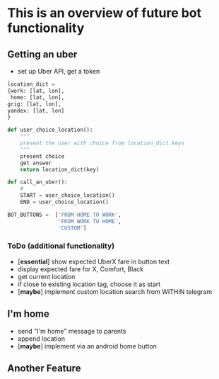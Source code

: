 # This is an overview of future bot functionality

## Getting an uber

* set up Uber API, get a token

```python
location_dict =
{work: [lat, lon],
 home: [lat, lon],
grig: [lat, lon],
yandex: [lat, lon]
}

def user_choice_location():
    """
    present the user with choice from location_dict.keys
    """
    present choice
    get answer
    return location_dict(key)

def call_an_uber():
    #
    START = user_choice_location()
    END = user_choice_location()

BOT_BUTTONS =  ['FROM HOME TO WORK',
                'FROM WORK TO HOME',
                'CUSTOM']
```
### ToDo (additional functionality)
* [__essential__] show expected UberX fare in button text
* display expected fare for X, Comfort, Black
* get current location
* if close to existing location tag, choose it as start
* [__maybe__] implement custom location search from WITHIN telegram

## I'm home
* send "I'm home" message to parents
* append location
* [__maybe__] implement via an android home button

## Another Feature
